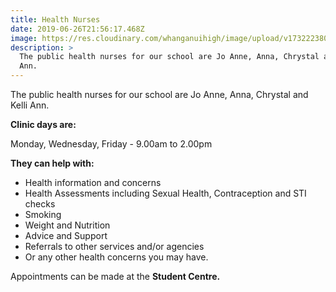 ```yaml
---
title: Health Nurses
date: 2019-06-26T21:56:17.468Z
image: https://res.cloudinary.com/whanganuihigh/image/upload/v1732223805/Events/Nurses_2024.jpg
description: >
  The public health nurses for our school are Jo Anne, Anna, Chrystal and Kelli
  Ann.
---
```

The public health nurses for our school are Jo Anne, Anna, Chrystal and Kelli Ann. 

**Clinic days are:**

Monday, Wednesday, Friday - 9.00am to 2.00pm

**They can help with:**

* Health information and concerns
* Health Assessments including Sexual Health, Contraception and STI checks
* Smoking
* Weight and Nutrition
* Advice and Support
* Referrals to other services and/or agencies
* Or any other health concerns you may have.

Appointments can be made at the **Student Centre.**
